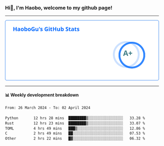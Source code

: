 <!--<h2 align="center"> Hi👋, I'm Haobo, welcome to my github page! </h2>-->
### Hi👋, I'm Haobo, welcome to my github page!
-------

<img href="https://github.com/HaoboGu" src="assets/stats.svg" alt="github stats" /> 

-------

#### 📊 **Weekly development breakdown**
<!--START_SECTION:waka-->

```txt
From: 26 March 2024 - To: 02 April 2024

Python       12 hrs 28 mins  ████████▒░░░░░░░░░░░░░░░░   33.28 %
Rust         12 hrs 23 mins  ████████▒░░░░░░░░░░░░░░░░   33.07 %
TOML         4 hrs 49 mins   ███▒░░░░░░░░░░░░░░░░░░░░░   12.86 %
C            2 hrs 49 mins   ██░░░░░░░░░░░░░░░░░░░░░░░   07.53 %
Other        2 hrs 22 mins   █▓░░░░░░░░░░░░░░░░░░░░░░░   06.32 %
```

<!--END_SECTION:waka-->
<!--
backup url: https://github-readme-status-dusky-ten.vercel.app/api?username=HaoboGu&count_private=true&show_icons=true&theme=transparent&border_color=2f80ed
-->
<!--
**HaoboGu/HaoboGu** is a ✨ _special_ ✨ repository because its `README.md` (this file) appears on your GitHub profile.

Here are some ideas to get you started:

- 🔭 I’m currently working on AI-assisted programming tools
- 🌱 I’m currently learning ...
- 👯 I’m looking to collaborate on ...
- 🤔 I’m looking for help with ...
- 💬 Ask me about ...
- 📫 How to reach me: ...
- 😄 Pronouns: ...
- ⚡ Fun fact: ...
-->
